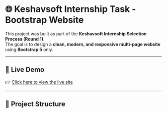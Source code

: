 # 🌐 Keshavsoft Internship Task - Bootstrap Website

This project was built as part of the **Keshavsoft Internship Selection Process (Round 1)**.  
The goal is to design a **clean, modern, and responsive multi-page website** using **Bootstrap 5** only.

---

## 🚀 Live Demo
👉 [Click here to view the live site](https://ankitiwari085.github.io/keshavsoft-task/)  

---

## 📂 Project Structure
